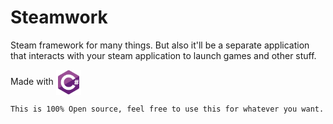 # Steamwork
Steam framework for many things. But also it'll be a separate application that interacts with your steam application to launch games and other stuff.


Made with <a href="https://www.w3schools.com/cs/" target="blank">
<img align="center" src="https://raw.githubusercontent.com/devicons/devicon/master/icons/csharp/csharp-original.svg" alt="C#" height="40" width="40" />
</a>


```
This is 100% Open source, feel free to use this for whatever you want.
